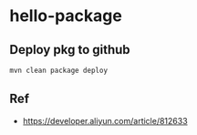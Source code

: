 # hello-package

## Deploy pkg to github
```bash
mvn clean package deploy
```

## Ref
- https://developer.aliyun.com/article/812633
